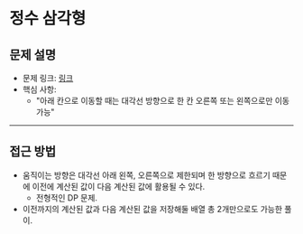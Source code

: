# 정수 삼각형

## 문제 설명
- 문제 링크: [링크](https://school.programmers.co.kr/learn/courses/30/lessons/43105)
- 핵심 사항:
  - "아래 칸으로 이동할 때는 대각선 방향으로 한 칸 오른쪽 또는 왼쪽으로만 이동 가능"
---

## 접근 방법
- 움직이는 방향은 대각선 아래 왼쪽, 오른쪽으로 제한되며 한 방향으로 흐르기 때문에 이전에 계산된 값이 다음 계산된 값에 활용될 수 있다.
  - 전형적인 DP 문제.
- 이전까지의 계산된 값과 다음 계산된 값을 저장해둘 배열 총 2개만으로도 가능한 풀이.